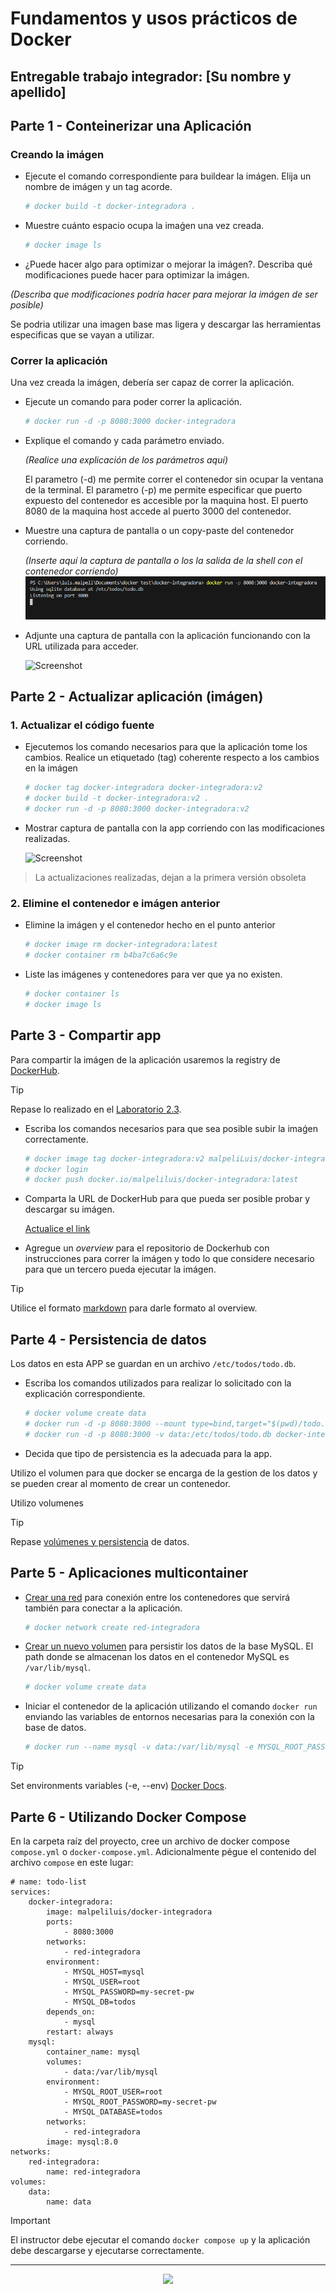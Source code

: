 # Fundamentos y usos prácticos de Docker

## Entregable trabajo integrador: [Su nombre y apellido]


## Parte 1 - Conteinerizar una Aplicación


### Creando la imágen

- Ejecute el comando correspondiente para buildear la imágen. Elija un nombre de imágen y un tag acorde. 

    ```bash
    # docker build -t docker-integradora .
    ```
- Muestre cuánto espacio ocupa la imaǵen una vez creada.

    ```bash
    # docker image ls
    ```
- ¿Puede hacer algo para optimizar o mejorar la imágen?. Describa qué modificaciones puede hacer para optimizar la imágen.

_(Describa que modificaciones podría hacer para mejorar la imágen de ser posible)_

Se podria utilizar una imagen base mas ligera y descargar las herramientas especificas que se vayan a utilizar.


### Correr la aplicación

Una vez creada la imágen, debería ser capaz de correr la aplicación.

- Ejecute un comando para poder correr la aplicación.
    ```bash
    # docker run -d -p 8080:3000 docker-integradora
    ```
- Explique el comando y cada parámetro enviado.

    _(Realice una explicación de los parámetros aquí)_

    El parametro (-d) me permite correr el contenedor sin ocupar la ventana de la terminal.
    El parametro (-p) me permite especificar que puerto expuesto del contenedor es accesible por la maquina host. El puerto 8080 de la maquina host accede al puerto 3000 del contenedor.

- Muestre una captura de pantalla o un copy-paste del contenedor corriendo.

    _(Inserte aquí la captura de pantalla o los la salida de la shell con el contenedor corriendo)_
    ![Screenshot](./imgs/docker%20run%20terminal.png)

- Adjunte una captura de pantalla con la aplicación funcionando con la URL utilizada para acceder.

    ![Screenshot](./imgs/docker%20run%208080.png.png)


## Parte 2 - Actualizar aplicación (imágen)

### 1. Actualizar el código fuente

- Ejecutemos los comando necesarios para que la aplicación tome los cambios. Realice un etiquetado (tag) coherente respecto a los cambios en la imágen
    
    ```bash
    # docker tag docker-integradora docker-integradora:v2
    # docker build -t docker-integradora:v2 .
    # docker run -d -p 8080:3000 docker-integradora:v2
    ```

- Mostrar captura de pantalla con la app corriendo con las modificaciones realizadas.

    ![Screenshot](./imgs/docker%20tag%20v2.png.png)

> La actualizaciones realizadas, dejan a la primera versión obsoleta

### 2. Elimine el contenedor e imágen anterior

- Elimine la imágen y el contenedor hecho en el punto anterior

    ```bash
    # docker image rm docker-integradora:latest
    # docker container rm b4ba7c6a6c9e
    ```

- Liste las imágenes y contenedores para ver que ya no existen.

    ```bash
    # docker container ls
    # docker image ls
    ```


## Parte 3 - Compartir app

Para compartir la imágen de la aplicación usaremos la registry de [DockerHub](https://hub.docker.com/).

> [!TIP]
> Repase lo realizado en el [Laboratorio 2.3](https://github.com/kity-linuxero/docker_410_practicas/blob/main/labs/02-conceptos-basicos/23-images-push.md#3-subimos-a-la-registry).


- Escriba los comandos necesarios para que sea posible subir la imaǵen correctamente.

    ```bash
    # docker image tag docker-integradora:v2 malpeliLuis/docker-integradora:latest
    # docker login
    # docker push docker.io/malpeliluis/docker-integradora:latest
    ```

- Comparta la URL de DockerHub para que pueda ser posible probar y descargar su imágen.

    [Actualice el link](https://hub.docker.com/r/malpeliluis/docker-integradora)

- Agregue un _overview_ para el repositorio de Dockerhub con instrucciones para correr la imágen y todo lo que considere necesario para que un tercero pueda ejecutar la imágen.

> [!TIP]
> Utilice el formato [markdown](https://docs.github.com/es/get-started/writing-on-github/getting-started-with-writing-and-formatting-on-github/basic-writing-and-formatting-syntax) para darle formato al overview.


## Parte 4 - Persistencia de datos

Los datos en esta APP se guardan en un archivo `/etc/todos/todo.db`.

- Escriba los comandos utilizados para realizar lo solicitado con la explicación correspondiente.

    ```bash
    # docker volume create data
    # docker run -d -p 8080:3000 --mount type=bind,target="$(pwd)/todo.db",target="/etc/todos/todo.db" docker-integradora:v2
    # docker run -d -p 8080:3000 -v data:/etc/todos/todo.db docker-integradora:v2
    ```

- Decida que tipo de persistencia es la adecuada para la app.

Utilizo el volumen para que docker se encarga de la gestion de los datos y se pueden crear al momento de crear un contenedor.

Utilizo volumenes 

> [!TIP]
> Repase [volúmenes y persistencia](https://docker.idepba.com.ar/clase4.html#/volumenes) de datos.


## Parte 5 - Aplicaciones multicontainer


- [Crear una red](https://docker.idepba.com.ar/clase4.html#/network_create) para conexión entre los contenedores que servirá también para conectar a la aplicación.

    ```bash
    # docker network create red-integradora
    ```
- [Crear un nuevo volumen](https://docker.idepba.com.ar/clase4.html#/volume_create) para persistir los datos de la base MySQL. El path donde se almacenan los datos en el contenedor MySQL es `/var/lib/mysql`.
    
    ```bash
    # docker volume create data
    ```
- Iniciar el contenedor de la aplicación utilizando el comando `docker run` enviando las variables de entornos necesarias para la conexión con la base de datos.

    ```bash
    # docker run --name mysql -v data:/var/lib/mysql -e MYSQL_ROOT_PASSWORD=my-secret-pw,MYSQL_DATABASE=todos -d mysql:8.0

    ```

> [!TIP]
> Set environments variables (-e, --env) [Docker Docs](https://docs.docker.com/reference/cli/docker/container/run/#env).




## Parte 6 - Utilizando Docker Compose

En la carpeta raíz del proyecto, cree un archivo de docker compose `compose.yml` o `docker-compose.yml`. Adicionalmente pégue el contenido del archivo `compose` en este lugar:

```compose
# name: todo-list
services:
    docker-integradora:
        image: malpeliluis/docker-integradora
        ports:
            - 8080:3000
        networks:
            - red-integradora
        environment:
            - MYSQL_HOST=mysql
            - MYSQL_USER=root
            - MYSQL_PASSWORD=my-secret-pw
            - MYSQL_DB=todos
        depends_on: 
            - mysql
        restart: always
    mysql:
        container_name: mysql
        volumes:
            - data:/var/lib/mysql
        environment:
            - MYSQL_ROOT_USER=root
            - MYSQL_ROOT_PASSWORD=my-secret-pw
            - MYSQL_DATABASE=todos
        networks:
            - red-integradora
        image: mysql:8.0
networks:
    red-integradora:
        name: red-integradora
volumes:
    data:
        name: data
```

> [!IMPORTANT]  
> El instructor debe ejecutar el comando `docker compose up` y la aplicación debe descargarse y ejecutarse correctamente.

----


<p align="center">
  <img src="./imgs/logos.footer.gray.webp">
</p>




